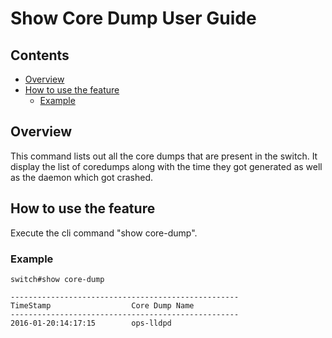 # Show Core Dump User Guide

## Contents

- [Overview](#overview)
- [How to use the feature](#how-to-use-the-feature)
	- [Example](#example)


## Overview
This command lists out all the core dumps that are present in the switch.  It display the list of coredumps along with the time they got generated as well as the daemon which got crashed.

## How to use the feature
Execute the cli command "show core-dump".

### Example

```
switch#show core-dump

---------------------------------------------------
TimeStamp                  Core Dump Name
---------------------------------------------------
2016-01-20:14:17:15        ops-lldpd
```

